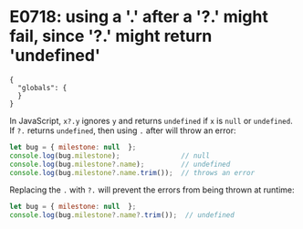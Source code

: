 # E0718: using a '.' after a '?.' might fail, since '?.' might return 'undefined'

```config-for-examples
{
  "globals": {
  }
}
```

In JavaScript, `x?.y` ignores `y` and returns `undefined` if `x` is `null` or `undefined`. If `?.` returns `undefined`, then using `.` after will throw an error:

```js
let bug = { milestone: null  };
console.log(bug.milestone);               // null
console.log(bug.milestone?.name);         // undefined
console.log(bug.milestone?.name.trim());  // throws an error
```

Replacing the `.` with `?.` will prevent the errors from being thrown at runtime:

```js
let bug = { milestone: null  };
console.log(bug.milestone?.name?.trim());  // undefined
```
>>>>>>>
